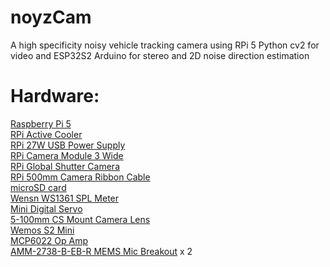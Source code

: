 # noyzCam
A high specificity noisy vehicle tracking camera using RPi 5 Python cv2 for video and ESP32S2 Arduino for stereo and 2D noise direction estimation
# Hardware:
[Raspberry Pi 5](https://www.digikey.com/en/products/detail/raspberry-pi/SC1431/21658261)  
[RPi Active Cooler](https://www.digikey.com/en/products/detail/raspberry-pi/SC1148/21658255)  
[RPi 27W USB Power Supply](https://www.digikey.com/en/products/detail/raspberry-pi/SC1153/21658276)  
[RPi Camera Module 3 Wide](https://www.digikey.com/en/products/detail/raspberry-pi/SC1224/17278644)  
[RPi Global Shutter Camera](https://www.digikey.com/en/products/detail/raspberry-pi/SC1222/17877577)  
[RPi 500mm Camera Ribbon Cable](https://www.digikey.com/en/products/detail/raspberry-pi/SC1130/21658263)  
[microSD card](https://www.digikey.com/en/products/detail/raspberry-pi/SC1629/24627140)  
[Wensn WS1361 SPL Meter](https://www.google.com/aclk?sa=L&ai=DChsSEwiW0eWTu9uPAxV8R_8BHf8-F08YACICCAEQBxoCbWQ&co=1&ase=2&gclid=Cj0KCQjw8p7GBhCjARIsAEhghZ3OvpxGtcm2b47yXEvnsvshKW3kaDa1tB6qAs6d7fi4Hx0BJEoC0X8aAtVnEALw_wcB&cid=CAASZuRoe5tyFzmPZUO3uZQsLEV2wiqCWcEYx2KxfCWjoDLwatLPTdEF0vLGeo6WzykZ517eqXecVaV6CfLVxpNhbVbAeLPwKsRi2BeMAurKB1GCysTp0oGPNbcHDOGDbHE64G4GjZ8-pg&cce=2&category=acrcp_v1_32&sig=AOD64_25wu4pPWu0hyUzTM_lJ2f4gZb6Aw&ctype=5&q=&nis=4&ved=2ahUKEwjJ5uCTu9uPAxVQ1fACHbWJIJ0Q9aACKAB6BAgKECk&adurl=)  
[Mini Digital Servo](https://www.amazon.com/dp/B0C94DFN6X?ref=ppx_yo2ov_dt_b_fed_asin_title)  
[5-100mm CS Mount Camera Lens](https://www.aliexpress.us/item/3256804302386573.html?spm=a2g0o.productlist.main.1.47f4Tu2fTu2fbc&algo_pvid=1db0b795-a8cd-4eeb-b4aa-66bb932829da&algo_exp_id=1db0b795-a8cd-4eeb-b4aa-66bb932829da-0&pdp_ext_f=%7B%22order%22%3A%2263%22%2C%22eval%22%3A%221%22%7D&pdp_npi=6%40dis%21USD%2141.02%2124.52%21%21%21290.49%21173.63%21%402101e7f617579652163102183ed36f%2112000029334059965%21sea%21US%210%21ABX%211%210%21n_tag%3A-29910%3Bd%3A90b9bb98%3Bm03_new_user%3A-29895%3BpisId%3A5000000174474666&curPageLogUid=QgbfS4rYbVD1&utparam-url=scene%3Asearch%7Cquery_from%3A%7Cx_object_id%3A1005004488701325%7C_p_origin_prod%3A)  
[Wemos S2 Mini](https://www.aliexpress.us/item/3256806798651168.html?spm=a2g0o.productlist.main.1.538f3a948Se23P&algo_pvid=fb54dd2b-e78e-41b0-8e57-23417bc2c186&algo_exp_id=fb54dd2b-e78e-41b0-8e57-23417bc2c186-0&pdp_ext_f=%7B%22order%22%3A%22379%22%2C%22eval%22%3A%221%22%7D&pdp_npi=6%40dis%21USD%215.45%210.99%21%21%2138.63%217.07%21%402101ea8c17579654840091352e9307%2112000038946834380%21sea%21US%210%21ABX%211%210%21n_tag%3A-29910%3Bd%3A90b9bb98%3Bm03_new_user%3A-29895%3BpisId%3A5000000174474738&curPageLogUid=OMwsA8ifIU0J&utparam-url=scene%3Asearch%7Cquery_from%3A%7Cx_object_id%3A1005006984965920%7C_p_origin_prod%3A)  
[MCP6022 Op Amp](https://www.digikey.com/en/products/detail/microchip-technology/MCP6022-E-P/683219)  
[AMM-2738-B-EB-R MEMS Mic Breakout](https://www.digikey.com/en/products/detail/pui-audio-inc/AMM-2738-B-EB-R/12315318) x 2  

